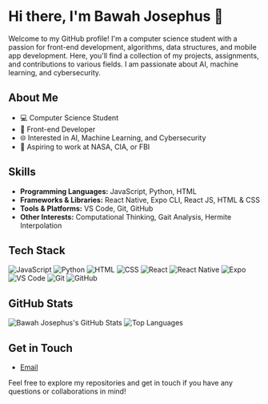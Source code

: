
# Hi there, I'm Bawah Josephus 👋

Welcome to my GitHub profile! I'm a computer science student with a passion for front-end development, algorithms, data structures, and mobile app development. Here, you'll find a collection of my projects, assignments, and contributions to various fields. I am passionate about AI, machine learning, and cybersecurity.

## About Me

- 💻 Computer Science Student
- 🔧 Front-end Developer
- 🌐 Interested in AI, Machine Learning, and Cybersecurity
- 🎯 Aspiring to work at NASA, CIA, or FBI

## Skills

- **Programming Languages:** JavaScript, Python, HTML
- **Frameworks & Libraries:** React Native, Expo CLI, React JS, HTML & CSS
- **Tools & Platforms:** VS Code, Git, GitHub
- **Other Interests:** Computational Thinking, Gait Analysis, Hermite Interpolation

## Tech Stack

![JavaScript](https://img.shields.io/badge/-JavaScript-F7DF1E?style=flat&logo=JavaScript&logoColor=black)
![Python](https://img.shields.io/badge/-Python-3776AB?style=flat&logo=Python&logoColor=white)
![HTML](https://img.shields.io/badge/-HTML-E34F26?style=flat&logo=HTML5&logoColor=white)
![CSS](https://img.shields.io/badge/-CSS-1572B6?style=flat&logo=CSS3&logoColor=white)
![React](https://img.shields.io/badge/-React-61DAFB?style=flat&logo=React&logoColor=black)
![React Native](https://img.shields.io/badge/-React%20Native-61DAFB?style=flat&logo=React&logoColor=black)
![Expo](https://img.shields.io/badge/-Expo-000020?style=flat&logo=Expo&logoColor=white)
![VS Code](https://img.shields.io/badge/-VS%20Code-007ACC?style=flat&logo=Visual-Studio-Code&logoColor=white)
![Git](https://img.shields.io/badge/-Git-F05032?style=flat&logo=Git&logoColor=white)
![GitHub](https://img.shields.io/badge/-GitHub-181717?style=flat&logo=GitHub&logoColor=white)

## GitHub Stats

![Bawah Josephus's GitHub Stats](https://github-readme-stats.vercel.app/api?username=Josephus67&show_icons=true&theme=radical)
![Top Languages](https://github-readme-stats.vercel.app/api/top-langs/?username=Josephus67&layout=compact&theme=radical)

## Get in Touch
- [Email](mailto:jbawah002@st.ug.edu.gh)

Feel free to explore my repositories and get in touch if you have any questions or collaborations in mind!
